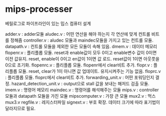 # mips-processer
베릴로그로 파이프라인이 있는 밉스 컴퓨터 설계


adder.v : adder모듈
aludec.v : 어떤 연산을 해야 하는지 각 연산에 맞게 컨트롤 비트를 정해줌
controller.v : aludec 모듈과 maindec모듈을 가지고 있는 컨트롤 모듈.
datapath.v : 컨트롤 모듈을 제외한 모든 모듈이 속해 있음.
dmem.v : 데이터 메모리
flopenr.v : 플리플롭 모듈. reset과 enable값이 모두 0이고 enable변수 값이 0이면 이전 값유지. reset, enable이 0이고 en값이 1이면 값 로드. reset값이 1이면 아웃풋을 0으로 초기화.
flopenrc.v : 플리플롭 모듈. flopenr에서 clear비트 추가.
flopr.v : 플리플롭 모듈. reset, clear가 1이 아니면 값 업데이트. 유지시켜주는 기능 없음.
floprc.v : 플리플롭 모듈. floprc에서 clear비트 추가.
forwarding_unit.v : 어떤 포워딩인지 결정.
hazard_detection_unit.v :  output으로 stall 값을 보내는 해저드 검출 모듈.
imem.v : 명령어 메모리
maindec.v : 명령어를 해석해주는 모듈
mips.v : controller모듈과 datapath 모듈을 가진 모듈
mipscomputer.v : 가장 큰 모듈
mux2.v : 먹스
mux3.v
regfile.v : 레지스터파일
signext.v : 부호 확장. 데이터 크기에 따라 표기법이 달라지므로 필요.

